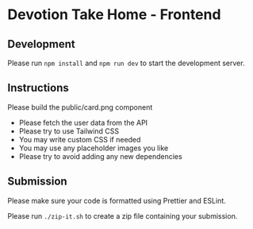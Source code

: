 # Devotion Take Home - Frontend

## Development

Please run `npm install` and `npm run dev` to start the development server.

## Instructions

Please build the public/card.png component

- Please fetch the user data from the API
- Please try to use Tailwind CSS
- You may write custom CSS if needed
- You may use any placeholder images you like
- Please try to avoid adding any new dependencies

## Submission

Please make sure your code is formatted using Prettier and ESLint.

Please run `./zip-it.sh` to create a zip file containing your submission.
